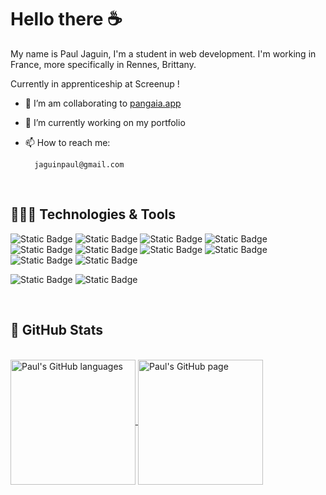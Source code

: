 # Hello there ☕

My name is Paul Jaguin, I'm a student in web development. I'm working in France, more specifically in Rennes󠁦󠁲, Brittany. 

Currently in apprenticeship at Screenup !

- 🌱  I’m am collaborating to <a href="https://framagit.org/gardeners/pangaia-server">pangaia.app</a>
- 🔭 I’m currently working on my portfolio
- 📫 How to reach me:
   
        jaguinpaul@gmail.com
 </br>

## 🧑🏼‍💻 Technologies & Tools
![Static Badge](https://img.shields.io/badge/Code-PHP-informational?logo=php&logoColor=white&color=%23777BB4)
![Static Badge](https://img.shields.io/badge/Code-Vue-informational?style=flat&logo=vue.js&logoColor=white&color=4FC08D)
![Static Badge](https://img.shields.io/badge/Code-mysql-informational?logo=mysql&logoColor=white&color=%234479A1)
![Static Badge](https://img.shields.io/badge/Code-react-informational?logo=react&logoColor=white&color=%2361DAFB)
![Static Badge](https://img.shields.io/badge/Code-HTML-informational?style=flat&logo=html5&logoColor=white&color=E34F26)
![Static Badge](https://img.shields.io/badge/Code-css-informational?logo=css3&logoColor=white&color=%231572B6)
![Static Badge](https://img.shields.io/badge/Code-sass-informational?logo=sass&logoColor=white&color=%23CC6699)
![Static Badge](https://img.shields.io/badge/Code-Tailwind-informational?style=flat&logo=tailwindcss&logoColor=06B6D4&color=06B6D4)
![Static Badge](https://img.shields.io/badge/Code-JavaScript-informational?style=flat&logo=javascript&logoColor=white&color=F7DF1E)
![Static Badge](https://img.shields.io/badge/Code-laravel-informational?logo=laravel&logoColor=white&color=%23FF2D20)

![Static Badge](https://img.shields.io/badge/Tools-docker-informational?logo=docker&logoColor=white&color=%232496ED)
![Static Badge](https://img.shields.io/badge/Tools-phpmyadmin-informational?logo=phpmyadmin&logoColor=white&color=%236C78AF)

</br>

## 🔬 GitHub Stats
</br>
<a href="https://github.com/UnMugViolet/UnMugViolet" >
  <img align="center" src="https://github-readme-stats.vercel.app/api/top-langs/?username=UnMugViolet&langs_count=3&theme=react"" alt="Paul's GitHub languages" height="200"/>
</a>

<a href="https://github.com/UnMugViolet/UnMugViolet">
    <img align="center" src="https://github-readme-stats.vercel.app/api/?username=UnMugViolet&theme=react&show_icons=true" alt="Paul's GitHub page" height="200"/>
</a>
